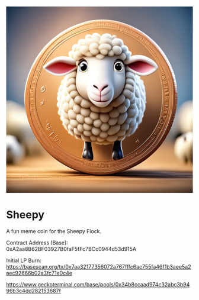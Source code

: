 ![alt text](Sheepy.jpg)
# Sheepy
A fun meme coin for the Sheepy Flock.

Contract Address (Base): 0xA2aa8B62BF03927B0faF5fFc7BCc0944d53d915A

Initial LP Burn: https://basescan.org/tx/0x7aa32177356072a767fffc6ac755fa46f1b3aee5a2aec92666b02a3fc71e0c4e

https://www.geckoterminal.com/base/pools/0x34b8ccaad974c32abc3b9496b3c4dd282153687f